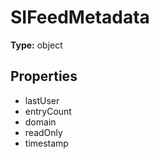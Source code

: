 # SIFeedMetadata


**Type:** object

## Properties
* lastUser
* entryCount
* domain
* readOnly
* timestamp
